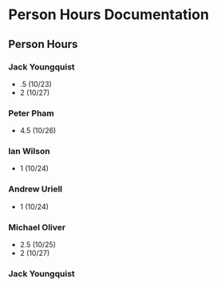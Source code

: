 # Person Hours Documentation

## Person Hours

### Jack Youngquist
- .5 (10/23)
- 2 (10/27)
### Peter Pham

- 4.5 (10/26)

### Ian Wilson

- 1 (10/24)

### Andrew Uriell

- 1 (10/24)

### Michael Oliver

- 2.5 (10/25)
- 2 (10/27) 

### Jack Youngquist
